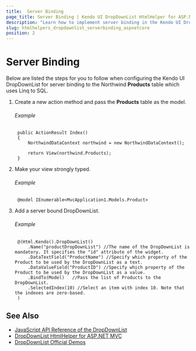 ```yaml
---
title:  Server Binding
page_title: Server Binding | Kendo UI DropDownList HtmlHelper for ASP.NET Core
description: "Learn how to implement server binding in the Kendo UI DropDownList HtmlHelper for ASP.NET Core (MVC 6 or ASP.NET Core MVC)."
slug: htmlhelpers_dropdownlist_serverbinding_aspnetcore
position: 2
---
```


# Server Binding

Below are listed the steps for you to follow when configuring the Kendo UI DropDownList for server binding to the Northwind **Products** table which uses Linq to SQL.

1. Create a new action method and pass the **Products** table as the model.

    ###### Example

        public ActionResult Index()
        {
            NorthwindDataContext northwind = new NorthwindDataContext();

            return View(northwind.Products);
        }

1. Make your view strongly typed.

    ###### Example

        @model IEnumerable<MvcApplication1.Models.Product>


1. Add a server bound DropDownList.

    ###### Example

        @(Html.Kendo().DropDownList()
            .Name("productDropDownList") //The name of the DropDownList is mandatory. It specifies the "id" attribute of the widget.
            .DataTextField("ProductName") //Specify which property of the Product to be used by the DropDownList as a text.
            .DataValueField("ProductID") //Specify which property of the Product to be used by the DropDownList as a value.
            .BindTo(Model)   //Pass the list of Products to the DropDownList.
            .SelectedIndex(10) //Select an item with index 10. Note that the indexes are zero-based.
        )

## See Also

* [JavaScript API Reference of the DropDownList](http://docs.telerik.com/kendo-ui/api/javascript/ui/dropdownlist)
* [DropDownList HtmlHelper for ASP.NET MVC](http://docs.telerik.com/aspnet-mvc/helpers/dropdownlist/overview)
* [DropDownList Official Demos](http://demos.telerik.com/aspnet-core/dropdownlist/index)
